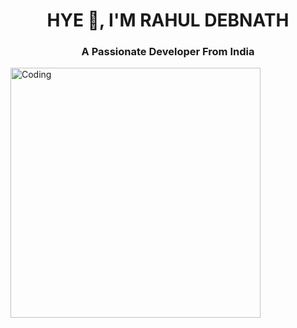 <h1 align="center">HYE 👻, I'M RAHUL DEBNATH</h1>
<h3 align="center">A Passionate Developer From India</h3>
<img align="centre" alt="Coding" width="400" src="https://media.tenor.com/rePDfDWO3XoAAAAd/hacking.gif">
